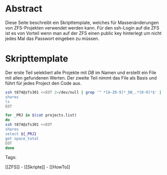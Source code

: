 
# Abstract

Diese Seite beschreibt ein Skripttemplate, welches für Massenänderungen von ZFS-Projekten verwendet werden kann. Für den ssh-Login auf die ZFS ist es von Vorteil wenn man auf der ZFS einen public key hinterlegt um nicht jedes Mal das Passwort eingeben zu müssen.

# Skripttemplate

Der erste Teil selektiert alle Projekte mit _DB_ im Namen und erstellt ein File mit allen gefundenen Werten. Der zweite Teil nimmt das File als Basis und führt für jedes Project den Code aus.

```bash
ssh t874@zfs301 <<EOT 2>/dev/null | grep '^ *[A-Z0-9]*_DB_.*[0-9]*$' | tr -d ' ' | grep -v '^$' >projects.list
shares
ls
EOT

for _PRJ in $(cat projects.list)
do
ssh t874@zfs301 <<EOT
shares
select ${_PRJ}
get space_total
EOT
done
```


Tags:

[[ZFS]] - [[Skripte]] - [[HowTo]]